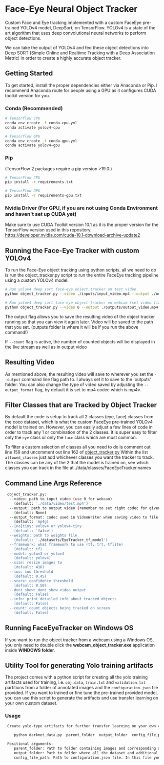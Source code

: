 # Face-Eye Neural Object Tracker 

Custom Face and Eye tracking implemented with a custom FaceEye pre-trained YOLOv4 model, DeepSort, on TensorFlow. YOLOv4 is a state of the art algorithm that uses deep convolutional neural networks to perform object detections. 

We can take the output of YOLOv4 and fed these object detections into Deep SORT (Simple Online and Realtime Tracking with a Deep Association Metric) in order to create a highly accurate object tracker.

## Getting Started
To get started, install the proper dependencies either via Anaconda or Pip. I recommend Anaconda route for people using a GPU as it configures CUDA toolkit version for you.

### Conda (Recommended)

```bash
# Tensorflow CPU
conda env create -f conda-cpu.yml
conda activate yolov4-cpu

# Tensorflow GPU
conda env create -f conda-gpu.yml
conda activate yolov4-gpu
```

### Pip
(TensorFlow 2 packages require a pip version >19.0.)
```bash
# TensorFlow CPU
pip install -r requirements.txt

# TensorFlow GPU
pip install -r requirements-gpu.txt
```
### Nvidia Driver (For GPU, if you are not using Conda Environment and haven't set up CUDA yet)
Make sure to use CUDA Toolkit version 10.1 as it is the proper version for the TensorFlow version used in this repository.
https://developer.nvidia.com/cuda-10.1-download-archive-update2

## Running the Face-Eye Tracker with custom YOLOv4
To run the Face-Eye object tracking using python scripts, all we need to do is run the object_tracker.py script to run the entire FaceEye tracking pipeline  using a custom YOLOv4 model.
```bash
# Run yolov4 deep sort face-eye object tracker on test video 
python object_tracker.py --video ./inputs/input_video.mp4 --output ./outputs/output_video.mp4 --output_format mp4v --count True

# Run yolov4 deep sort face-eye object tracker on webcam (set video flag to 0)
python object_tracker.py --video 0 --output ./outputs/output_video.mp4.mp4 --output_format mp4v --count True

```
The output flag allows you to save the resulting video of the object tracker running so that you can view it again later. Video will be saved to the path that you set. (outputs folder is where it will be if you run the above command!)

If ``--count`` flag is active, the number of counted objects will be displayed in the live stream as well as in output video

## Resulting Video
As mentioned above, the resulting video will save to wherever you set the ``--output`` command line flag path to. I always set it to save to the 'outputs' folder. You can also change the type of video saved by adjusting the ``--output_format`` flag, by default it is set to mp4 codec which is mp4v.

## Filter Classes that are Tracked by Object Tracker
By default the code is setup to track all 2 classes (eye, face) classes from the coco dataset, which is what the custom FaceEye pre-trained YOLOv4 model is trained on. However, you can easily adjust a few lines of code in order to track any 1 or combination of the 2 classes. It is super easy to filter only the ``eye`` class or only the ``face`` class which are most common.

To filter a custom selection of classes all you need to do is comment out line 159 and uncomment out line 162 of [object_tracker.py](https://github.com/theAIGuysCode/yolov4-deepsort/blob/master/object_tracker.py) Within the list ``allowed_classes`` just add whichever classes you want the tracker to track. The classes can be any of the 2 that the model is trained on, see which classes you can track in the file at ./data/classes/FaceEyeTracker.names

## Command Line Args Reference

```bash
 object_tracker.py:
  --video: path to input video (use 0 for webcam)
    (default: './data/video/test.mp4')
  --output: path to output video (remember to set right codec for given format. e.g. XVID for .avi)
    (default: None)
  --output_format: codec used in VideoWriter when saving video to file
    (default: 'mp4g)
  --[no]tiny: yolov4 or yolov4-tiny
    (default: 'false')
  --weights: path to weights file
    (default: './datasets/EyeTracker_tf_model')
  --framework: what framework to use (tf, trt, tflite)
    (default: tf)
  --model: yolov3 or yolov4
    (default: yolov4)
  --size: resize images to
    (default: 416)
  --iou: iou threshold
    (default: 0.45)
  --score: confidence threshold
    (default: 0.50)
  --dont_show: dont show video output
    (default: False)
  --info: print detailed info about tracked objects
    (default: False)
  --count: count objects being tracked on screen
    (default: False)
```

## Running FaceEyeTracker on Windows OS

If you want to run the object tracker from a webcam using a Windows OS, you only need to double click the **webcam_object_tracker.exe** application inside **WINDOWS folder**.

## Utility Tool for generating Yolo training artifacts

The project comes with a python script for creating all the yolo training artifacts used for training, i.e. ``obj.data``, ``train.txt`` and ``validation.txt`` partitions from a folder of annotated images and the ``configuration.json`` file provided.
If you want to trained or fine tune the pre-trained provided model, you can use this script to generate the artifacts and use transfer learning on your own custom dataset.

### Usage

```bash
 Create yolo-type artifacts for further transfer learning on your own custom dataset  
    
    python darknet_data.py  parent_folder  output_folder  config_file_path

 Positional arguments:
    parent_folder: Path to folder containing images and corresponding annotations in Yolo format
    output_folder: Path to folder where all the dataset and additional training artifacts will be stored
    config_file_path: Path to configuration.json file. In this file you configure the classes you will be used to train the yolo detector
